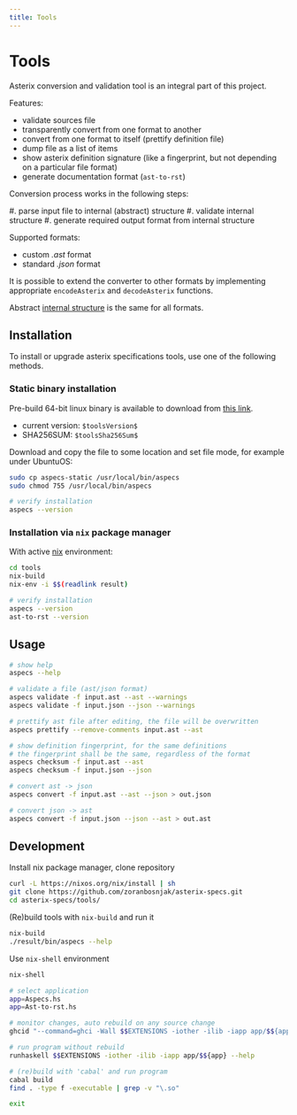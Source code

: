 ```yaml
---
title: Tools
---
```


# Tools

Asterix conversion and validation tool is an integral part of this project.

Features:

* validate sources file
* transparently convert from one format to another
* convert from one format to itself (prettify definition file)
* dump file as a list of items
* show asterix definition signature (like a fingerprint, but not
  depending on a particular file format)
* generate documentation format (`ast-to-rst`)

Conversion process works in the following steps:

#. parse input file to internal (abstract) structure
#. validate internal structure
#. generate required output format from internal structure

Supported formats:

* custom *.ast* format
* standard *.json* format

It is possible to extend the converter to other formats
by implementing appropriate `encodeAsterix` and `decodeAsterix` functions.

Abstract [internal structure](/struct.html) is the same for all formats.

## Installation

To install or upgrade asterix specifications tools, use one of the
following methods.

### Static binary installation

Pre-build 64-bit linux binary is available to download from
[this link](/bin/aspecs-static).

- current version: `$toolsVersion$`
- SHA256SUM: `$toolsSha256Sum$`

Download and copy the file to some location and set
file mode, for example under UbuntuOS:

```bash
sudo cp aspecs-static /usr/local/bin/aspecs
sudo chmod 755 /usr/local/bin/aspecs

# verify installation
aspecs --version
```

### Installation via `nix` package manager

With active [nix](https://nixos.org/) environment:

```bash
cd tools
nix-build
nix-env -i $$(readlink result)

# verify installation
aspecs --version
ast-to-rst --version
```

## Usage

```bash
# show help
aspecs --help

# validate a file (ast/json format)
aspecs validate -f input.ast --ast --warnings
aspecs validate -f input.json --json --warnings

# prettify ast file after editing, the file will be overwritten
aspecs prettify --remove-comments input.ast --ast

# show definition fingerprint, for the same definitions
# the fingerprint shall be the same, regardless of the format
aspecs checksum -f input.ast --ast
aspecs checksum -f input.json --json

# convert ast -> json
aspecs convert -f input.ast --ast --json > out.json

# convert json -> ast
aspecs convert -f input.json --json --ast > out.ast
```

## Development

Install nix package manager, clone repository

```bash
curl -L https://nixos.org/nix/install | sh
git clone https://github.com/zoranbosnjak/asterix-specs.git
cd asterix-specs/tools/
```

(Re)build tools with `nix-build` and run it

```bash
nix-build
./result/bin/aspecs --help
```

Use `nix-shell` environment

```bash
nix-shell

# select application
app=Aspecs.hs
app=Ast-to-rst.hs

# monitor changes, auto rebuild on any source change
ghcid "--command=ghci -Wall $$EXTENSIONS -iother -ilib -iapp app/$${app}"

# run program without rebuild
runhaskell $$EXTENSIONS -iother -ilib -iapp app/$${app} --help

# (re)build with 'cabal' and run program
cabal build
find . -type f -executable | grep -v "\.so"

exit
```

